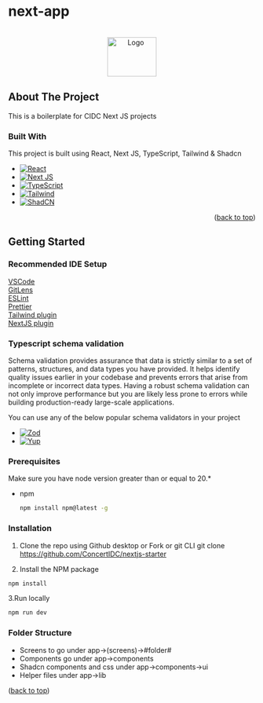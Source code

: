 # next-app

<a name="readme-top"></a>

<!-- PROJECT LOGO -->
<br />
<div align="center">
  <a href="https://www.concertidc.com/">
    <img src="https://github.com/KarthikIDC/cidc-nextjs-starter/assets/126231306/203b9b6f-af3f-4176-b482-8ab728378e47" alt="Logo" width="100" height="80">
  </a>
</div>

<!-- ABOUT THE PROJECT -->

## About The Project

This is a boilerplate for CIDC Next JS projects

### Built With

This project is built using React, Next JS, TypeScript, Tailwind & Shadcn

- [![React][react-logo]][react-url]
- [![Next JS][next-logo]][next-url]
- [![TypeScript][ts-logo]][ts-url]
- [![Tailwind][tailwind-logo]][tailwind-url]
- [![ShadCN][shad-logo]][shad-url]

<p align="right">(<a href="#readme-top">back to top</a>)</p>

<!-- GETTING STARTED -->

## Getting Started

### Recommended IDE Setup

[VSCode](https://code.visualstudio.com/)<br/>
[GitLens](https://marketplace.visualstudio.com/items?itemName=eamodio.gitlens)<br/>
[ESLint](https://marketplace.visualstudio.com/items?itemName=dbaeumer.vscode-eslint)<br/>
[Prettier](https://marketplace.visualstudio.com/items?itemName=esbenp.prettier-vscode)<br/>
[Tailwind plugin](https://marketplace.visualstudio.com/items?itemName=bradlc.vscode-tailwindcss)<br/>
[NextJS plugin](https://marketplace.visualstudio.com/items?itemName=PulkitGangwar.nextjs-snippets)<br/>

### Typescript schema validation

Schema validation provides assurance that data is strictly similar to a set of patterns, structures, and data types you have provided. It helps identify quality issues earlier in your codebase and prevents errors that arise from incomplete or incorrect data types. Having a robust schema validation can not only improve performance but you are likely less prone to errors while building production-ready large-scale applications.

You can use any of the below popular schema validators in your project

- [![Zod][zod-logo]][zod-url]
- [![Yup][yup-logo]][yup-url]

### Prerequisites

Make sure you have node version greater than or equal to 20.\*

- npm

  ```sh
  npm install npm@latest -g
  ```

### Installation

1. Clone the repo using Github desktop or Fork or git CLI
   git clone https://github.com/ConcertIDC/nextjs-starter

2. Install the NPM package

```sh
npm install
```

3.Run locally

```sh
npm run dev
```

### Folder Structure

<ul>
<li>Screens to go under app->(screens)->#folder#</li>
<li>Components go under app->components</li>
<li>Shadcn components and css under app->components->ui</li>
<li>Helper files under app->lib</li>
</ul>

<p align="left">(<a href="#readme-top">back to top</a>)</p>

<!-- MARKDOWN LINKS & IMAGES -->

[react-logo]: https://img.shields.io/badge/react-gray?style=for-the-badge&logo=reactquery&logoColor=white
[react-url]: https://react.dev/
[next-logo]: https://img.shields.io/badge/next%20js-gray?style=for-the-badge&logo=nextdotjs&logoColor=white
[next-url]: https://nextjs.org/
[ts-logo]: https://img.shields.io/badge/typescript-gray?style=for-the-badge&logo=typescript&logoColor=white
[ts-url]: https://www.typescriptlang.org/
[tailwind-logo]: https://img.shields.io/badge/tailwind-gray?style=for-the-badge&logo=tailwindcss&logoColor=white
[tailwind-url]: https://tailwindcss.com/
[shad-logo]: https://img.shields.io/badge/shadcn-gray?style=for-the-badge&logo=shadcnui&logoColor=white
[shad-url]: https://ui.shadcn.com/
[zod-logo]: https://img.shields.io/badge/zod-gray?style=for-the-badge&logo=zod&logoColor=white
[zod-url]: https://zod.dev/
[yup-logo]: https://img.shields.io/badge/yup-gray?style=for-the-badge
[yup-url]: https://github.com/jquense/yup
